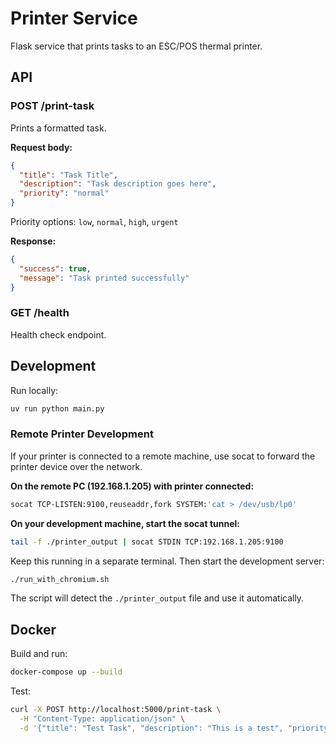 # Printer Service

Flask service that prints tasks to an ESC/POS thermal printer.

## API

### POST /print-task
Prints a formatted task.

**Request body:**
```json
{
  "title": "Task Title",
  "description": "Task description goes here",
  "priority": "normal"
}
```

Priority options: `low`, `normal`, `high`, `urgent`

**Response:**
```json
{
  "success": true,
  "message": "Task printed successfully"
}
```

### GET /health
Health check endpoint.

## Development

Run locally:
```bash
uv run python main.py
```

### Remote Printer Development

If your printer is connected to a remote machine, use socat to forward the printer device over the network.

**On the remote PC (192.168.1.205) with printer connected:**
```bash
socat TCP-LISTEN:9100,reuseaddr,fork SYSTEM:'cat > /dev/usb/lp0'
```

**On your development machine, start the socat tunnel:**
```bash
tail -f ./printer_output | socat STDIN TCP:192.168.1.205:9100
```

Keep this running in a separate terminal. Then start the development server:
```bash
./run_with_chromium.sh
```

The script will detect the `./printer_output` file and use it automatically.

## Docker

Build and run:
```bash
docker-compose up --build
```

Test:
```bash
curl -X POST http://localhost:5000/print-task \
  -H "Content-Type: application/json" \
  -d '{"title": "Test Task", "description": "This is a test", "priority": "high"}'
```
